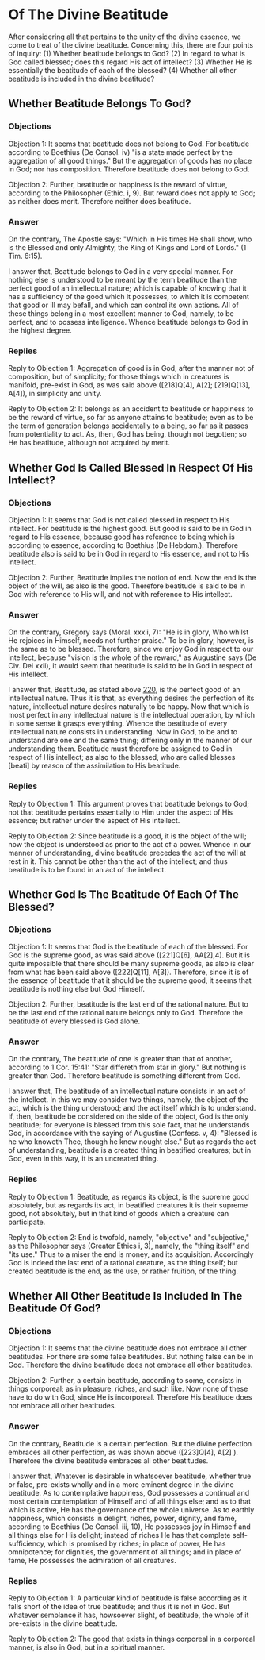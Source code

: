 # Of The Divine Beatitude

After considering all that pertains to the unity of the divine essence, we come to treat of the divine beatitude. Concerning this, there are four points of inquiry:
(1) Whether beatitude belongs to God?
(2) In regard to what is God called blessed; does this regard His act of intellect?
(3) Whether He is essentially the beatitude of each of the blessed?
(4) Whether all other beatitude is included in the divine beatitude?
## Whether Beatitude Belongs To God?

### Objections

Objection 1: It seems that beatitude does not belong to God. For beatitude according to Boethius (De Consol. iv) "is a state made perfect by the aggregation of all good things." But the aggregation of goods has no place in God; nor has composition. Therefore beatitude does not belong to God.

Objection 2: Further, beatitude or happiness is the reward of virtue, according to the Philosopher (Ethic. i, 9). But reward does not apply to God; as neither does merit. Therefore neither does beatitude.

### Answer

On the contrary, The Apostle says: "Which in His times He shall show, who is the Blessed and only Almighty, the King of Kings and Lord of Lords." (1 Tim. 6:15).

I answer that, Beatitude belongs to God in a very special manner. For nothing else is understood to be meant by the term beatitude than the perfect good of an intellectual nature; which is capable of knowing that it has a sufficiency of the good which it possesses, to which it is competent that good or ill may befall, and which can control its own actions. All of these things belong in a most excellent manner to God, namely, to be perfect, and to possess intelligence. Whence beatitude belongs to God in the highest degree.

### Replies

Reply to Objection 1: Aggregation of good is in God, after the manner not of composition, but of simplicity; for those things which in creatures is manifold, pre-exist in God, as was said above ([218]Q[4], A[2]; [219]Q[13], A[4]), in simplicity and unity.

Reply to Objection 2: It belongs as an accident to beatitude or happiness to be the reward of virtue, so far as anyone attains to beatitude; even as to be the term of generation belongs accidentally to a being, so far as it passes from potentiality to act. As, then, God has being, though not begotten; so He has beatitude, although not acquired by merit.
## Whether God Is Called Blessed In Respect Of His Intellect?

### Objections

Objection 1: It seems that God is not called blessed in respect to His intellect. For beatitude is the highest good. But good is said to be in God in regard to His essence, because good has reference to being which is according to essence, according to Boethius (De Hebdom.). Therefore beatitude also is said to be in God in regard to His essence, and not to His intellect.

Objection 2: Further, Beatitude implies the notion of end. Now the end is the object of the will, as also is the good. Therefore beatitude is said to be in God with reference to His will, and not with reference to His intellect.

### Answer

On the contrary, Gregory says (Moral. xxxii, 7): "He is in glory, Who whilst He rejoices in Himself, needs not further praise." To be in glory, however, is the same as to be blessed. Therefore, since we enjoy God in respect to our intellect, because "vision is the whole of the reward," as Augustine says (De Civ. Dei xxii), it would seem that beatitude is said to be in God in respect of His intellect.

I answer that, Beatitude, as stated above [220](A[1]), is the perfect good of an intellectual nature. Thus it is that, as everything desires the perfection of its nature, intellectual nature desires naturally to be happy. Now that which is most perfect in any intellectual nature is the intellectual operation, by which in some sense it grasps everything. Whence the beatitude of every intellectual nature consists in understanding. Now in God, to be and to understand are one and the same thing; differing only in the manner of our understanding them. Beatitude must therefore be assigned to God in respect of His intellect; as also to the blessed, who are called blesses [beati] by reason of the assimilation to His beatitude.

### Replies

Reply to Objection 1: This argument proves that beatitude belongs to God; not that beatitude pertains essentially to Him under the aspect of His essence; but rather under the aspect of His intellect.

Reply to Objection 2: Since beatitude is a good, it is the object of the will; now the object is understood as prior to the act of a power. Whence in our manner of understanding, divine beatitude precedes the act of the will at rest in it. This cannot be other than the act of the intellect; and thus beatitude is to be found in an act of the intellect.
## Whether God Is The Beatitude Of Each Of The Blessed?

### Objections

Objection 1: It seems that God is the beatitude of each of the blessed. For God is the supreme good, as was said above ([221]Q[6], AA[2],4). But it is quite impossible that there should be many supreme goods, as also is clear from what has been said above ([222]Q[11], A[3]). Therefore, since it is of the essence of beatitude that it should be the supreme good, it seems that beatitude is nothing else but God Himself.

Objection 2: Further, beatitude is the last end of the rational nature. But to be the last end of the rational nature belongs only to God. Therefore the beatitude of every blessed is God alone.

### Answer

On the contrary, The beatitude of one is greater than that of another, according to 1 Cor. 15:41: "Star differeth from star in glory." But nothing is greater than God. Therefore beatitude is something different from God.

I answer that, The beatitude of an intellectual nature consists in an act of the intellect. In this we may consider two things, namely, the object of the act, which is the thing understood; and the act itself which is to understand. If, then, beatitude be considered on the side of the object, God is the only beatitude; for everyone is blessed from this sole fact, that he understands God, in accordance with the saying of Augustine (Confess. v, 4): "Blessed is he who knoweth Thee, though he know nought else." But as regards the act of understanding, beatitude is a created thing in beatified creatures; but in God, even in this way, it is an uncreated thing.

### Replies

Reply to Objection 1: Beatitude, as regards its object, is the supreme good absolutely, but as regards its act, in beatified creatures it is their supreme good, not absolutely, but in that kind of goods which a creature can participate.

Reply to Objection 2: End is twofold, namely, "objective" and "subjective," as the Philosopher says (Greater Ethics i, 3), namely, the "thing itself" and "its use." Thus to a miser the end is money, and its acquisition. Accordingly God is indeed the last end of a rational creature, as the thing itself; but created beatitude is the end, as the use, or rather fruition, of the thing.
## Whether All Other Beatitude Is Included In The Beatitude Of God?

### Objections

Objection 1: It seems that the divine beatitude does not embrace all other beatitudes. For there are some false beatitudes. But nothing false can be in God. Therefore the divine beatitude does not embrace all other beatitudes.

Objection 2: Further, a certain beatitude, according to some, consists in things corporeal; as in pleasure, riches, and such like. Now none of these have to do with God, since He is incorporeal. Therefore His beatitude does not embrace all other beatitudes.

### Answer

On the contrary, Beatitude is a certain perfection. But the divine perfection embraces all other perfection, as was shown above ([223]Q[4], A[2] ). Therefore the divine beatitude embraces all other beatitudes.

I answer that, Whatever is desirable in whatsoever beatitude, whether true or false, pre-exists wholly and in a more eminent degree in the divine beatitude. As to contemplative happiness, God possesses a continual and most certain contemplation of Himself and of all things else; and as to that which is active, He has the governance of the whole universe. As to earthly happiness, which consists in delight, riches, power, dignity, and fame, according to Boethius (De Consol. iii, 10), He possesses joy in Himself and all things else for His delight; instead of riches He has that complete self-sufficiency, which is promised by riches; in place of power, He has omnipotence; for dignities, the government of all things; and in place of fame, He possesses the admiration of all creatures.

### Replies

Reply to Objection 1: A particular kind of beatitude is false according as it falls short of the idea of true beatitude; and thus it is not in God. But whatever semblance it has, howsoever slight, of beatitude, the whole of it pre-exists in the divine beatitude.

Reply to Objection 2: The good that exists in things corporeal in a corporeal manner, is also in God, but in a spiritual manner.
